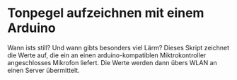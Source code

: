 # Tonpegel aufzeichnen mit einem Arduino

Wann ists still? Und wann gibts besonders viel Lärm? Dieses Skript zeichnet die Werte auf, die ein an einen arduino-kompatiblen Miktrokontroller angeschlosses Mikrofon liefert. Die Werte werden dann übers WLAN an einen Server übermittelt. 
